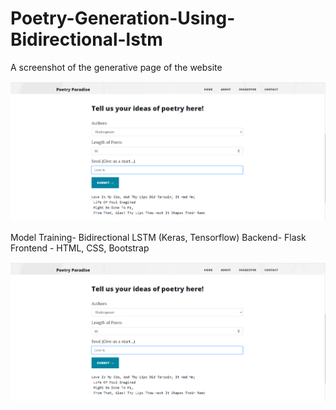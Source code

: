 # Poetry-Generation-Using-Bidirectional-lstm

A screenshot of the generative page of the website

![alt text](https://github.com/kartikay1999/Poetry-Generation-Using-Bidirectional-lstm/blob/master/screenshot.png)


Model Training- Bidirectional LSTM (Keras, Tensorflow) 
Backend- Flask
Frontend - HTML, CSS, Bootstrap

![alt text](https://github.com/kartikay1999/Poetry-Generation-Using-Bidirectional-lstm/blob/master/screenshot.png)
